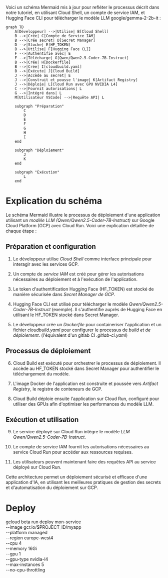 Voici un schéma Mermaid mis à jour pour refléter le processus décrit dans notre tutoriel, en utilisant Cloud Shell, un compte de service IAM, et Hugging Face CLI pour télécharger le modèle LLM google/gemma-2-2b-it :

```mermaid
graph TD
    A[Développeur] -->|Utilise| B[Cloud Shell]
    B -->|Crée| C[Compte de Service IAM]
    B -->|Crée secret| D[Secret Manager]
    D -->|Stocke| E[HF_TOKEN]
    B -->|Utilise| F[Hugging Face CLI]
    F -->|Authentifie avec| E
    F -->|Télécharge| G[Qwen/Qwen2.5-Coder-7B-Instruct]
    B -->|Crée| H[Dockerfile]
    B -->|Crée| I[cloudbuild.yaml]
    B -->|Exécute| J[Cloud Build]
    J -->|Accède au secret| E
    J -->|Construit et pousse l'image| K[Artifact Registry]
    J -->|Déploie| L[Cloud Run avec GPU NVIDIA L4]
    C -->|Fournit autorisations| L
    G -->|Intégré dans| L
    M[Utilisateur VSCode] -->|Requête API| L

    subgraph "Préparation"
        C
        D
        E
        F
        G
        H
        I
    end

    subgraph "Déploiement"
        J
        K
    end

    subgraph "Exécution"
        L
    end

```

# Explication du schéma
Le schéma Mermaid illustre le processus de déploiement d'une application utilisant un *modèle LLM (Qwen/Qwen2.5-Coder-7B-Instruct)* sur Google Cloud Platform (GCP) avec Cloud Run. Voici une explication détaillée de chaque étape :

## Préparation et configuration

1. Le développeur utilise *Cloud Shell* comme interface principale pour interagir avec les services GCP.

2. Un compte de *service IAM* est créé pour gérer les autorisations nécessaires au déploiement et à l'exécution de l'application.

3. Le token d'authentification Hugging Face (HF_TOKEN) est stocké de manière sécurisée dans *Secret Manager de GCP*.

4. Hugging Face CLI est utilisé pour télécharger le modèle *Qwen/Qwen2.5-Coder-7B-Instruct* (exemple). Il s'authentifie auprès de Hugging Face en utilisant le HF_TOKEN stocké dans Secret Manager.

5. Le développeur crée un *Dockerfile* pour containeriser l'application et un fichier *cloudbuild.yaml* pour configurer le processus de *build et de déploiement*. (l'équivalent d'un gitlab CI *.gitlab-ci.yaml*)

## Processus de déploiement

6. Cloud Build est exécuté pour orchestrer le processus de déploiement. Il accède au HF_TOKEN stocké dans Secret Manager pour authentifier le téléchargement du modèle.

7. L'image Docker de l'application est construite et poussée vers *Artifact Registry*, le registre de conteneurs de GCP.

8. Cloud Build déploie ensuite l'application sur Cloud Run, configuré pour utiliser des GPUs afin d'optimiser les performances du modèle LLM.

## Exécution et utilisation

9. Le service déployé sur Cloud Run intègre le modèle *LLM Qwen/Qwen2.5-Coder-7B-Instruct*.

10. Le compte de service IAM fournit les autorisations nécessaires au service Cloud Run pour accéder aux ressources requises.

11. Les utilisateurs peuvent maintenant faire des requêtes API au service déployé sur Cloud Run.

Cette architecture permet un déploiement sécurisé et efficace d'une application d'IA, en utilisant les meilleures pratiques de gestion des secrets et d'automatisation du déploiement sur GCP.


# Deploy

gcloud beta run deploy mon-service \
  --image gcr.io/$PROJECT_ID/myapp \
  --platform managed \
  --region europe-west4 \
  --cpu 4 \
  --memory 16Gi \
  --gpu 1 \
  --gpu-type nvidia-l4 \
  --max-instances 5 \
  --no-cpu-throttling

